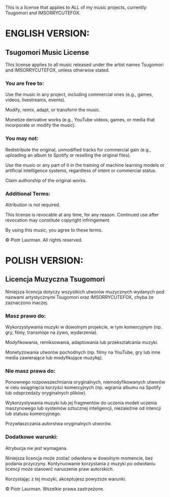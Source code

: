 This is a license that applies to ALL of my music projects, currently: Tsugomori and IMSORRYCUTEFOX.

# ENGLISH VERSION:
## Tsugomori Music License

This license applies to all music released under the artist names Tsugomori and IMSORRYCUTEFOX, unless otherwise stated.

### You are free to:
Use the music in any project, including commercial ones (e.g., games, videos, livestreams, events).

Modify, remix, adapt, or transform the music.

Monetize derivative works (e.g., YouTube videos, games, or media that incorporate or modify the music).

### You may not:
Redistribute the original, unmodified tracks for commercial gain (e.g., uploading an album to Spotify or reselling the original files).

Use the music or any part of it in the training of machine learning models or artificial intelligence systems, regardless of intent or commercial status.

Claim authorship of the original works.

### Additional Terms:
Attribution is not required.

This license is revocable at any time, for any reason. Continued use after revocation may constitute copyright infringement.

By using this music, you agree to these terms.

© Piotr Laurman. All rights reserved.

# POLISH VERSION:
## Licencja Muzyczna Tsugomori
Niniejsza licencja dotyczy wszystkich utworów muzycznych wydanych pod nazwami artystycznymi Tsugomori oraz IMSORRYCUTEFOX, chyba że zaznaczono inaczej.

### Masz prawo do:

Wykorzystywania muzyki w dowolnym projekcie, w tym komercyjnym (np. gry, filmy, transmisje na żywo, wydarzenia).

Modyfikowania, remiksowania, adaptowania lub przekształcania muzyki.

Monetyzowania utworów pochodnych (np. filmy na YouTube, gry lub inne media zawierające lub modyfikujące muzykę).

### Nie masz prawa do:

Ponownego rozpowszechniania oryginalnych, niemodyfikowanych utworów w celu osiągnięcia korzyści komercyjnych (np. wgrania albumu na Spotify lub odsprzedaży oryginalnych plików).

Wykorzystywania muzyki lub jej fragmentów do uczenia modeli uczenia maszynowego lub systemów sztucznej inteligencji, niezależnie od intencji lub statusu komercyjnego.

Przywłaszczania autorstwa oryginalnych utworów.

### Dodatkowe warunki:

Atrybucja nie jest wymagana.

Niniejsza licencja może zostać odwołana w dowolnym momencie, bez podania przyczyny. Kontynuowanie korzystania z muzyki po odwołaniu licencji może stanowić naruszenie praw autorskich.

Korzystając z tej muzyki, akceptujesz powyższe warunki.

© Piotr Laurman. Wszelkie prawa zastrzeżone.
